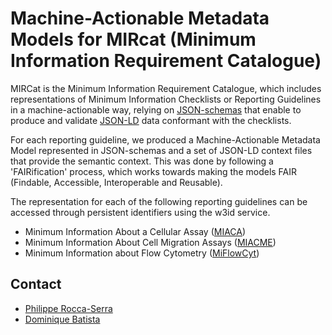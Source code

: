 # Machine-Actionable Metadata Models for MIRcat (Minimum Information Requirement Catalogue)

MIRCat is the Minimum Information Requirement Catalogue, which includes representations of Minimum Information Checklists or Reporting Guidelines in a machine-actionable way, relying on [JSON-schemas](https://json-schema.org/) that enable to produce and validate [JSON-LD](http://json-ld.org/) data conformant with the checklists. 

For each reporting guideline, we produced a Machine-Actionable Metadata Model represented in JSON-schemas and a set of JSON-LD context files that provide the semantic context. This was done by following a 'FAIRification' process, which works towards making the models FAIR (Findable, Accessible, Interoperable and Reusable). 

The representation for each of the following reporting guidelines can be accessed through persistent identifiers using the w3id service.

- Minimum Information About a Cellular Assay ([MIACA](http://w3id.org/mircat/miaca/))
- Minimum Information About Cell Migration Assays ([MIACME](http://w3id.org/mircat/miacme/))
- Minimum Information about Flow Cytometry ([MiFlowCyt](http://w3id.org/mircat/miflowcyt/))

## Contact

- [Philippe Rocca-Serra](http://github.com/proccaserra)
- [Dominique Batista](http://github.com/terazus)

